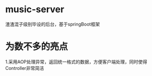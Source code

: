 # music-server

渣渣混子级别毕设的后台，基于springBoot框架

# 为数不多的亮点
1.采用AOP处理异常，返回统一格式的数据，方便客户端处理，同时使得Controller非常简洁

